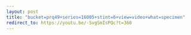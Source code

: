 ```yaml
---
layout: post
title: "bucket=prq49+series=16005+stint=6+view=video+what=specimen"
redirect_to: https://youtu.be/-SvgSmIsPQc?t=360
---
```

